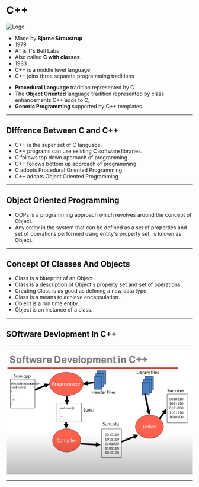 # C++

![Logo](https://avatars.githubusercontent.com/u/13841574?s=400&v=4)

* Made by **Bjarne Stroustrup**
* 1979
* AT & T's Bell Labs
* Also called **C with classes**.
* 1983
* C++ is a middle level language.
* C++ joins three separate programming traditions
- **Procedural Language** tradition represented by C
- The **Object Oriented** language tradition represented by class enhancements C++ adds to C;
- **Generic Programming** supported by C++ templates.

<hr>

## DIffrence Between C and C++

* C++ is the super set of C language.
* C++ programs can use existing C software libraries.
* C follows top down approach of programming.
* C++ follows bottom up approach of programming.
* C adopts Procedural Oriented Programming
* C++ adopts Object Oriented Programming

<hr>

## Object Oriented Programming

* OOPs is a programming approach which revolves around the concept of Object.
* Any entity in the system that can be defined as a set of properties and set of operations performed using entity's property set, is known as Object.

<hr>

## Concept Of Classes And Objects

* Class is a blueprint of an Object
* Class is a description of Object's property set and set of operations.
* Creating Class is as good as defining a new data type.
* Class is a means to achieve encapsulation.
* Object is a run time entity.
* Object is an instance of a class.

<hr>

## SOftware Devlopment In C++

<hr>

![Software_dev](Images\Soft_dev.png)

<hr>

